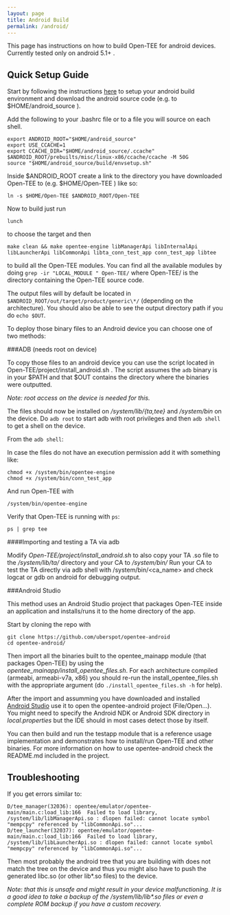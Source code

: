 ```yaml
---
layout: page
title: Android Build
permalink: /android/
---
```


This page has instructions on how to build Open-TEE for android devices. Currently tested only on android 5.1+ .

## Quick Setup Guide

Start by following the instructions [here](http://source.android.com/source/initializing.html) to setup your android
build environment and download the android source code (e.g. to $HOME/android_source ).

Add the following to your .bashrc file or to a file you will source on each shell.

    export ANDROID_ROOT="$HOME/android_source"
    export USE_CCACHE=1
    export CCACHE_DIR="$HOME/android_source/.ccache"
    $ANDROID_ROOT/prebuilts/misc/linux-x86/ccache/ccache -M 50G
    source "$HOME/android_source/build/envsetup.sh"

Inside $ANDROID_ROOT create a link to the directory you have downloaded Open-TEE to (e.g. $HOME/Open-TEE ) like so:

    ln -s $HOME/Open-TEE $ANDROID_ROOT/Open-TEE

Now to build just run

    lunch

to choose the target and then

    make clean && make opentee-engine libManagerApi libInternalApi libLauncherApi libCommonApi libta_conn_test_app conn_test_app libtee

to build all the Open-TEE modules. You can find all the available modules by doing `grep -ir "LOCAL_MODULE " Open-TEE/`
where Open-TEE/ is the directory containing the Open-TEE source code.

The output files will by default be located in `$ANDROID_ROOT/out/target/product/generic\*/` (depending on the
architecture). You should also be able to see the output directory path if you do `echo $OUT`.

To deploy those binary files to an Android device you can choose one of two methods:

###ADB (needs root on device)

To copy those files to an android device you can use the script located in Open-TEE/project/install_android.sh . The
script assumes the `adb` binary is in your $PATH and that $OUT contains the directory where the binaries were outputted. 

_Note: root access on the device is needed for this._

The files should now be installed on _/system/lib/{ta,tee}_ and _/system/bin_ on the device.
Do `adb root` to start adb with root privileges and then `adb shell` to get a shell on the device.

From the `adb shell`:

In case the files do not have an execution permission add it with something like:

    chmod +x /system/bin/opentee-engine
    chmod +x /system/bin/conn_test_app

And run Open-TEE with

    /system/bin/opentee-engine

Verify that Open-TEE is running with `ps`:

    ps | grep tee

####Importing and testing a TA via adb

Modify  *Open-TEE/project/install_android.sh* to also copy your TA .so file to the */system/lib/ta/* directory and your CA
to */system/bin/*
Run your CA to test the TA directly via adb shell with /system/bin/<ca_name> and check logcat or gdb on android for
debugging output.

###Android Studio

This method uses an Android Studio project that packages Open-TEE inside an application and installs/runs it to the home
directory of the app.

Start by cloning the repo with

    git clone https://github.com/uberspot/opentee-android
    cd opentee-android/

Then import all the binaries built to the opentee_mainapp module (that packages Open-TEE) by using the
*opentee_mainapp/install_opentee_files.sh*. For each architecture compiled (armeabi, armeabi-v7a, x86) you should re-run
the install_opentee_files.sh with the appropriate argument (do `./install_opentee_files.sh -h` for help).

After the import and assumming you have downloaded and installed [Android Studio](https://developer.android.com/sdk/index.html) use it to
open the opentee-android project (File/Open...). You might need to specify the Android NDK or Android SDK directory in
_local.properties_ but the IDE should in most cases detect those by itself.

You can then build and run the testapp module that is a reference usage implementation and demonstrates how to
install/run Open-TEE and other binaries. For more information on how to use opentee-android check the README.md included
in the project.

## Troubleshooting

If you get errors similar to:

    D/tee_manager(32036): opentee/emulator/opentee-main/main.c:load_lib:166  Failed to load library, /system/lib/libManagerApi.so : dlopen failed: cannot locate symbol "mempcpy" referenced by "libCommonApi.so"...
    D/tee_launcher(32037): opentee/emulator/opentee-main/main.c:load_lib:166  Failed to load library, /system/lib/libLauncherApi.so : dlopen failed: cannot locate symbol "mempcpy" referenced by "libCommonApi.so"...

Then most probably the android tree that you are building with does not match the tree on the device and thus you might also have to push the generated libc.so (or other lib\*.so files) to the device.

_Note: that this is unsafe and might result in your device malfunctioning. It is a good idea to take a backup of the
/system/lib/lib\*.so files or even a complete ROM backup if you have a custom recovery._


